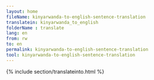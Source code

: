 ```yaml
---
layout: home
fileName: kinyarwanda-to-english-sentence-translation
translatein: kinyarwanda_to_english
folderName : translate
lang: en
from: rw
to: en
permalink: kinyarwanda-to-english-sentence-translation
tool: kinyarwanda-to-english-sentence-translation
---
```

{% include section/translateinto.html %}